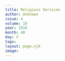 ```yaml
---
title: Religious Services
author: Unknown
issue: 4
volume: 10
year: 1916
month: 40
day: V
tags:
layout: page.njk
image:
---
```



